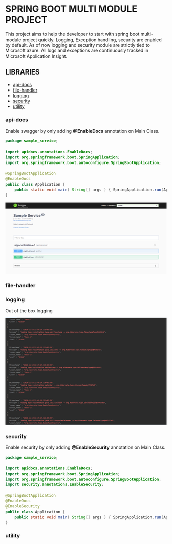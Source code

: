 # SPRING BOOT MULTI MODULE PROJECT

This project aims to help the developer to start with spring boot multi-module project quickly. Logging, Exception handling, security are enabled by default.
As of now logging and security module are strictly tied to Microsoft azure. All logs and exceptions are continuously tracked in Microsoft Application Insight.

## LIBRARIES
- [api-docs](#api-doc)
- [file-handler](#file-handler)
- [logging](#logging)
- [security](#security)
- [utility](#utility)

### api-docs
Enable swagger by only adding **@EnableDocs** annotation on Main Class.

``` JAVA
package sample_service;

import apidocs.annotations.EnableDocs;
import org.springframework.boot.SpringApplication;
import org.springframework.boot.autoconfigure.SpringBootApplication;

@SpringBootApplication
@EnableDocs
public class Application {
    public static void main( String[] args ) { SpringApplication.run(Application.class, args);}
}

```

![swagger ui](./assets/images/swagger_ui.PNG)
### file-handler

### logging

Out of the box logging

![swagger ui](./assets/images/json_logs.PNG)
### security

Enable security by only adding **@EnableSecurity** annotation on Main Class.

``` JAVA
package sample_service;

import apidocs.annotations.EnableDocs;
import org.springframework.boot.SpringApplication;
import org.springframework.boot.autoconfigure.SpringBootApplication;
import security.annotations.EnableSecurity;

@SpringBootApplication
@EnableDocs
@EnableSecurity
public class Application {
    public static void main( String[] args ) { SpringApplication.run(Application.class, args);}
}

```
### utility
